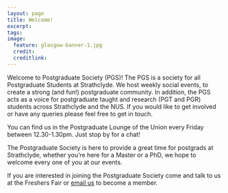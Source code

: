 ```yaml
---
layout: page
title: Welcome!
excerpt:
tags:
image:
  feature: glasgow-banner-1.jpg
  credit:
  creditlink:
---
```


Welcome to Postgraduate Society (PGS)! The PGS is a society for all Postgraduate Students at Strathclyde. We host weekly social events, to create a strong (and fun!) postgraduate community. In addition, the PGS acts as a voice for postgraduate taught and research (PGT and PGR) students across Strathclyde and the NUS. If you would like to get involved or have any queries please feel free to get in touch.

You can find us in the Postgraduate Lounge of the Union every Friday between 12.30-1.30pm.  Just stop by for a chat!

The Postgraduate Society is here to provide a great time for postgrads at Strathclyde, whether you’re here for a Master or a PhD, we hope to welcome every one of you at our events.

If you are interested in joining the Postgraduate Society come and talk to us at the Freshers Fair or [email us](pg.strath@gmail.com) to become a member.
